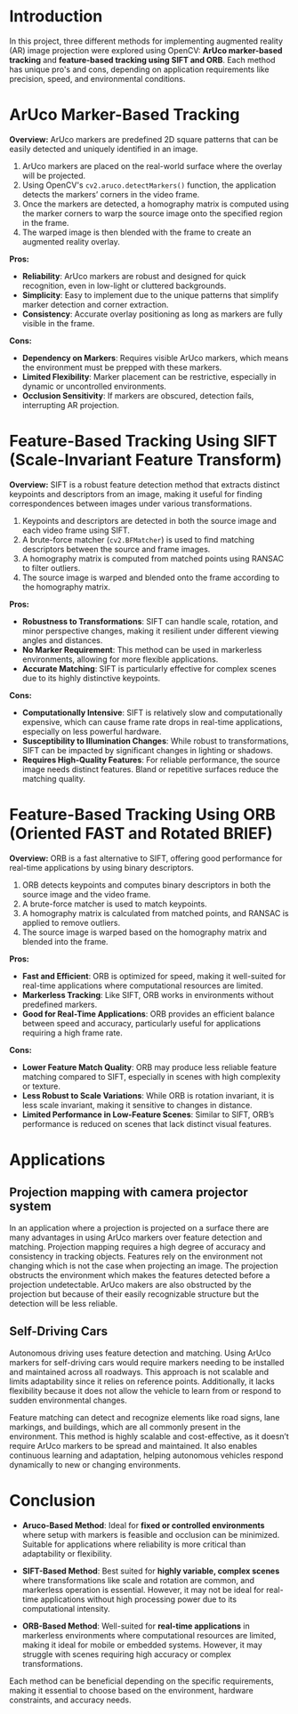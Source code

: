 # Introduction

In this project, three different methods for implementing augmented reality (AR) image projection were explored using OpenCV: **ArUco marker-based tracking** and **feature-based tracking using SIFT and ORB**. Each method has unique pro's and cons, depending on application requirements like precision, speed, and environmental conditions.

# ArUco Marker-Based Tracking

**Overview:**
ArUco markers are predefined 2D square patterns that can be easily detected and uniquely identified in an image. 

1. ArUco markers are placed on the real-world surface where the overlay will be projected.
2. Using OpenCV's `cv2.aruco.detectMarkers()` function, the application detects the markers’ corners in the video frame.
3. Once the markers are detected, a homography matrix is computed using the marker corners to warp the source image onto the specified region in the frame.
4. The warped image is then blended with the frame to create an augmented reality overlay.

**Pros:**

- **Reliability**: ArUco markers are robust and designed for quick recognition, even in low-light or cluttered backgrounds.
- **Simplicity**: Easy to implement due to the unique patterns that simplify marker detection and corner extraction.
- **Consistency**: Accurate overlay positioning as long as markers are fully visible in the frame.

**Cons:**

- **Dependency on Markers**: Requires visible ArUco markers, which means the environment must be prepped with these markers.
- **Limited Flexibility**: Marker placement can be restrictive, especially in dynamic or uncontrolled environments.
- **Occlusion Sensitivity**: If markers are obscured, detection fails, interrupting AR projection.

# Feature-Based Tracking Using SIFT (Scale-Invariant Feature Transform)

**Overview:**
SIFT is a robust feature detection method that extracts distinct keypoints and descriptors from an image, making it useful for finding correspondences between images under various transformations.

1. Keypoints and descriptors are detected in both the source image and each video frame using SIFT.
2. A brute-force matcher (`cv2.BFMatcher`) is used to find matching descriptors between the source and frame images.
3. A homography matrix is computed from matched points using RANSAC to filter outliers.
4. The source image is warped and blended onto the frame according to the homography matrix.

**Pros:**

- **Robustness to Transformations**: SIFT can handle scale, rotation, and minor perspective changes, making it resilient under different viewing angles and distances.
- **No Marker Requirement**: This method can be used in markerless environments, allowing for more flexible applications.
- **Accurate Matching**: SIFT is particularly effective for complex scenes due to its highly distinctive keypoints.

**Cons:**

- **Computationally Intensive**: SIFT is relatively slow and computationally expensive, which can cause frame rate drops in real-time applications, especially on less powerful hardware.
- **Susceptibility to Illumination Changes**: While robust to transformations, SIFT can be impacted by significant changes in lighting or shadows.
- **Requires High-Quality Features**: For reliable performance, the source image needs distinct features. Bland or repetitive surfaces reduce the matching quality.

# Feature-Based Tracking Using ORB (Oriented FAST and Rotated BRIEF)

**Overview:**
ORB is a fast alternative to SIFT, offering good performance for real-time applications by using binary descriptors.

1. ORB detects keypoints and computes binary descriptors in both the source image and the video frame.
2. A brute-force matcher is used to match keypoints.
3. A homography matrix is calculated from matched points, and RANSAC is applied to remove outliers.
4. The source image is warped based on the homography matrix and blended into the frame.

**Pros:**

- **Fast and Efficient**: ORB is optimized for speed, making it well-suited for real-time applications where computational resources are limited.
- **Markerless Tracking**: Like SIFT, ORB works in environments without predefined markers.
- **Good for Real-Time Applications**: ORB provides an efficient balance between speed and accuracy, particularly useful for applications requiring a high frame rate.

**Cons:**

- **Lower Feature Match Quality**: ORB may produce less reliable feature matching compared to SIFT, especially in scenes with high complexity or texture.
- **Less Robust to Scale Variations**: While ORB is rotation invariant, it is less scale invariant, making it sensitive to changes in distance.
- **Limited Performance in Low-Feature Scenes**: Similar to SIFT, ORB’s performance is reduced on scenes that lack distinct visual features.

# Applications

## Projection mapping with camera projector system

In an application where a projection is projected on a surface there are many advantages in using ArUco markers over feature detection and matching. Projection mapping requires a high degree of accuracy and consistency in tracking objects. Features rely on the environment not changing which is not the case when projecting an image. The projection obstructs the environment which makes the features detected before a projection undetectable. ArUco makers are also obstructed by the projection but because of their easily recognizable structure but the detection will be less reliable.

## Self-Driving Cars

Autonomous driving uses feature detection and matching. Using ArUco markers for self-driving cars would require markers needing to be installed and maintained across all roadways. This approach is not scalable and limits adaptability since it relies on reference points. Additionally, it lacks flexibility because it does not allow the vehicle to learn from or respond to sudden environmental changes.

Feature matching can detect and recognize elements like road signs, lane markings, and buildings, which are all commonly present in the environment. This method is highly scalable and cost-effective, as it doesn’t require ArUco markers to be spread and maintained. It also enables continuous learning and adaptation, helping autonomous vehicles respond dynamically to new or changing environments.

# Conclusion

- **Aruco-Based Method**: Ideal for **fixed or controlled environments** where setup with markers is feasible and occlusion can be minimized. Suitable for applications where reliability is more critical than adaptability or flexibility.

- **SIFT-Based Method**: Best suited for **highly variable, complex scenes** where transformations like scale and rotation are common, and markerless operation is essential. However, it may not be ideal for real-time applications without high processing power due to its computational intensity.

- **ORB-Based Method**: Well-suited for **real-time applications** in markerless environments where computational resources are limited, making it ideal for mobile or embedded systems. However, it may struggle with scenes requiring high accuracy or complex transformations.

Each method can be beneficial depending on the specific requirements, making it essential to choose based on the environment, hardware constraints, and accuracy needs.